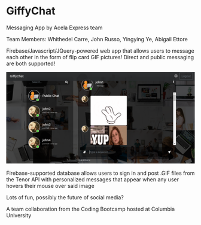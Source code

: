 # GiffyChat
Messaging App by Acela Express team

Team Members: Whithedel Carre, John Russo, Yingying Ye, Abigail Ettore

Firebase/Javascript/JQuery-powered web app that allows users to message each other in the form of flip card GIF pictures!
Direct and public messaging are both supported!

![Demo1](giffychat-pic.png)

Firebase-supported database allows users to sign in and post .GIF files from the Tenor API with personalized messages that appear when any user hovers their mouse over said image

Lots of fun, possibly the future of social media?

A team collaboration from the Coding Bootcamp hosted at Columbia University
